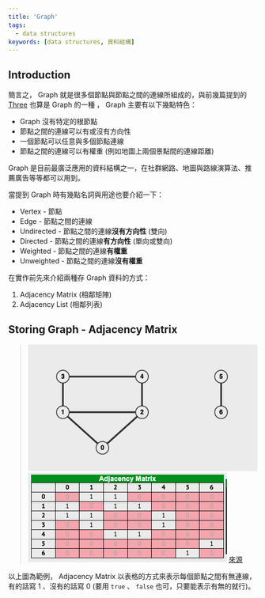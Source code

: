 ```yaml
---
title: 'Graph'
tags:
  - data structures
keywords: [data structures, 資料結構]
---
```


## Introduction

簡言之， Graph 就是很多個節點與節點之間的連線所組成的，與前幾篇提到的 [Three](./05-binary-search-tree.md) 也算是 Graph 的一種 ， Graph 主要有以下幾點特色：
- Graph 沒有特定的根節點
- 節點之間的連線可以有或沒有方向性
- 一個節點可以任意與多個節點連線
- 節點之間的連線可以有權重 (例如地圖上兩個景點間的連線距離)

Graph 是目前最廣泛應用的資料結構之一，在社群網路、地圖與路線演算法、推薦廣告等等都可以用到。

當提到 Graph 時有幾點名詞與用途也要介紹一下：

- Vertex - 節點
- Edge - 節點之間的連線
- Undirected - 節點之間的連線**沒有方向性** (雙向)
- Directed - 節點之間的連線**有方向性** (單向或雙向)
- Weighted - 節點之間的連線**有權重**
- Unweighted - 節點之間的連線**沒有權重**

在實作前先來介紹兩種存 Graph 資料的方式：
1. Adjacency Matrix (相鄰矩陣)
2. Adjacency List (相鄰列表)

## Storing Graph - Adjacency Matrix

>![graph-uw-ud](./graph-uw-ud.png)
![ad-matrix-uw-ud](./ad-matrix-uw-ud.png)
[來源](https://visualgo.net/en/graphds)

以上圖為範例， Adjacency Matrix 以表格的方式來表示每個節點之間有無連線，有的話寫 1 、沒有的話寫 0 (要用 `true` 、 `false` 也可，只要能表示有無的就行)。
